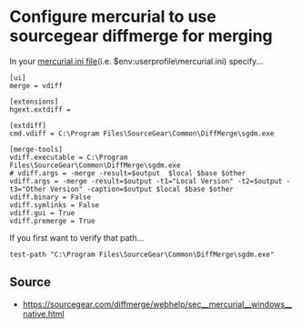 ﻿# Configure mercurial to use sourcegear diffmerge for merging

In your [mercurial.ini file](mercurial_ini.md)(i.e. $env:userprofile\mercurial.ini) specify...

    [ui]
    merge = vdiff

    [extensions]
    hgext.extdiff =

    [extdiff]
    cmd.vdiff = C:\Program Files\SourceGear\Common\DiffMerge\sgdm.exe

    [merge-tools]
    vdiff.executable = C:\Program Files\SourceGear\Common\DiffMerge\sgdm.exe
    # vdiff.args = -merge -result=$output  $local $base $other
    vdiff.args = -merge -result=$output -t1="Local Version" -t2=$output -t3="Other Version" -caption=$output $local $base $other
    vdiff.binary = False
    vdiff.symlinks = False
    vdiff.gui = True
    vdiff.premerge = True

If you first want to verify that path...

    test-path "C:\Program Files\SourceGear\Common\DiffMerge\sgdm.exe"

## Source

  * <https://sourcegear.com/diffmerge/webhelp/sec__mercurial__windows__native.html>
